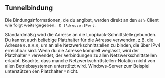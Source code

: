 ## Tunnelbindung

Die Bindungsinformationen, die du angibst, werden direkt an den `ssh`-Client wie folgt weitergegeben: `-D [Adresse:]Port`.

Standardmäßig wird die Adresse an die Loopback-Schnittstelle gebunden. Du kannst auch beliebige Platzhalter für die Adresse verwenden, z.B. die Adresse `0.0.0.0`, um an alle Netzwerkschnittstellen zu binden, die über IPv4 erreichbar sind. Wenn du die Adresse komplett weglässt, wird der Platzhalter `*` verwendet, der Verbindungen zu allen Netzwerkschnittstellen erlaubt. Beachte, dass manche Netzwerkschnittstellen-Notation nicht von allen Betriebssystemen unterstützt wird. Windows-Server zum Beispiel unterstützen den Platzhalter `*` nicht.
